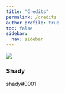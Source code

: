 ```yaml
---
title: "Credits"
permalink: /credits
author_profile: true
toc: false
sidebar:
  nav: sidebar
---
```


<link rel="stylesheet" href="https://use.fontawesome.com/releases/v5.6.1/css/all.css">

<div>
  <div class="credits">
    <div class="user">
      <img src="https://avatars.githubusercontent.com/u/32025056?v=4">
    </div>
    <div class="user">
      <h3>Shady</h3>
      <p>shady#0001</p>
      <a class="social-icon" href="https://twitter.com/versusess" target="_blank">
        <i class="fab fa-twitter"></i>
      </a>
      <a class="social-icon" href="https://github.com/nqcshady" target="_blank">
        <i class="fab fa-github"></i>
      </a>
    </div>
  </div>
</div>

</div>
